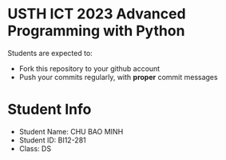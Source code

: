 USTH ICT 2023 Advanced Programming with Python
=====================================================

Students are expected to:
* Fork this repository to your github account
* Push your commits regularly, with **proper** commit messages


Student Info
=========================

* Student Name: CHU BAO MINH 
* Student ID: BI12-281
* Class: DS



